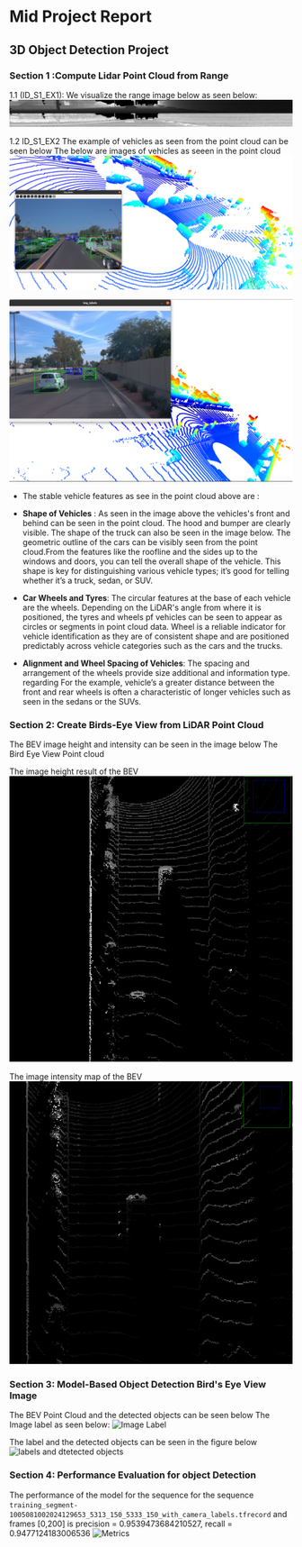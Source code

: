 # Mid Project Report
## 3D Object Detection Project
### Section 1 :Compute Lidar Point Cloud from Range 
1.1 (ID_S1_EX1):
We visualize the range image below as seen below:
![Range Image](https://github.com/Danny024/Self_Driving_Car_Engineer/blob/main/P2_3D_Object_Detection/nd013-c2-fusion-starter/image_results/mid_project/range_image.png)

1.2 ID_S1_EX2
The example of vehicles as seen from the point cloud can be seen below
The below are images of vehicles as seeen in the point cloud
![Point Cloud with images](https://github.com/Danny024/Self_Driving_Car_Engineer/blob/main/P2_3D_Object_Detection/nd013-c2-fusion-starter/image_results/mid_project/sequence3_with_pcl.png)

![Point Cloud with Images2](https://github.com/Danny024/Self_Driving_Car_Engineer/blob/main/P2_3D_Object_Detection/nd013-c2-fusion-starter/image_results/mid_project/image_and_pcl.png)

- The stable vehicle features as see in the point cloud above are :
   
- **Shape of Vehicles** : As seen in the image above the vehicles's front and behind can be seen in the point cloud. The hood and bumper are clearly visible. The shape of the truck can also be seen in the image below. The geometric outline of the cars can be visibly seen from the point cloud.From the features like the roofline and the sides up to the windows and doors, you can  tell the overall shape of the vehicle. This shape is key for distinguishing various vehicle types; it’s  good for telling whether it’s a truck, sedan, or SUV.
 
- **Car Wheels and Tyres**:  The circular features at the base of each vehicle are the wheels. Depending on the LiDAR's angle from where it is positioned, the tyres and wheels pf vehicles can be seen to appear as circles or segments in point cloud data. Wheel is a reliable indicator  for vehicle identification as they are of consistent shape and are positioned predictably across vehicle categories such as the cars and the trucks.

- **Alignment and Wheel Spacing of Vehicles**: The spacing and arrangement of the wheels provide size additional and information type. regarding For the example, vehicle’s a  greater distance between the front and rear wheels is often a characteristic  of longer vehicles such as seen in the sedans or the SUVs.


### Section 2: Create Birds-Eye View from LiDAR Point Cloud 
The BEV image height and intensity can be seen in the image below
The Bird Eye View Point cloud 

The image height result of the BEV
![Image height bev](https://github.com/Danny024/Self_Driving_Car_Engineer/blob/main/P2_3D_Object_Detection/nd013-c2-fusion-starter/image_results/mid_project/image_height_bev.png)

The image intensity map of the BEV
![Intensity Map](https://github.com/Danny024/Self_Driving_Car_Engineer/blob/main/P2_3D_Object_Detection/nd013-c2-fusion-starter/image_results/mid_project/intensity_map.png)


### Section 3: Model-Based Object Detection Bird's Eye View Image
The BEV Point Cloud and the detected objects can be seen below
The Image label as seen below:
![Image Label](https://github.com/Danny024/Self_Driving_Car_Engineer/blob/main/P2_3D_Object_Detection/nd013-c2-fusion-starter/image_results/mid_project/image_results/frame_0.png)

The label and the detected objects can be seen in the figure below
![labels and dtetected objects](https://github.com/Danny024/Self_Driving_Car_Engineer/blob/main/P2_3D_Object_Detection/nd013-c2-fusion-starter/image_results/mid_project/image_results/labelsvsobjects.png)

### Section 4: Performance Evaluation for object Detection
The performance of the model for the sequence for the sequence `training_segment-1005081002024129653_5313_150_5333_150_with_camera_labels.tfrecord` and frames [0,200] is 
precision = 0.9539473684210527, recall = 0.9477124183006536
![Metrics](https://github.com/Danny024/Self_Driving_Car_Engineer/blob/main/P2_3D_Object_Detection/nd013-c2-fusion-starter/image_results/mid_project/image_results/metrics.png)
